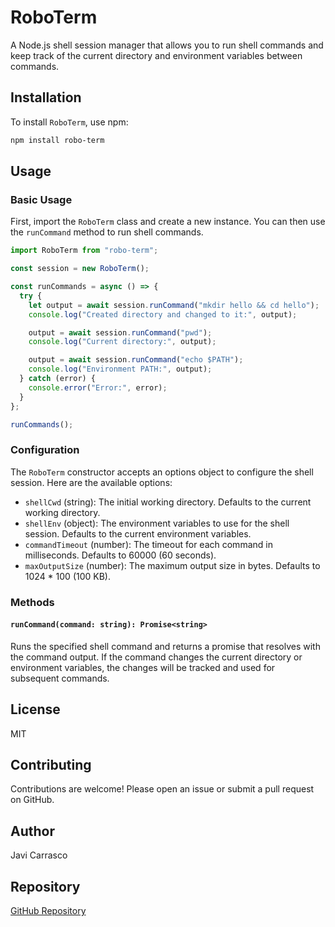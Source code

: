 # RoboTerm

A Node.js shell session manager that allows you to run shell commands and keep track of the current directory and environment variables between commands.

## Installation

To install `RoboTerm`, use npm:

```sh
npm install robo-term
```

## Usage

### Basic Usage

First, import the `RoboTerm` class and create a new instance. You can then use the `runCommand` method to run shell commands.

```typescript
import RoboTerm from "robo-term";

const session = new RoboTerm();

const runCommands = async () => {
  try {
    let output = await session.runCommand("mkdir hello && cd hello");
    console.log("Created directory and changed to it:", output);

    output = await session.runCommand("pwd");
    console.log("Current directory:", output);

    output = await session.runCommand("echo $PATH");
    console.log("Environment PATH:", output);
  } catch (error) {
    console.error("Error:", error);
  }
};

runCommands();
```

### Configuration

The `RoboTerm` constructor accepts an options object to configure the shell session. Here are the available options:

- `shellCwd` (string): The initial working directory. Defaults to the current working directory.
- `shellEnv` (object): The environment variables to use for the shell session. Defaults to the current environment variables.
- `commandTimeout` (number): The timeout for each command in milliseconds. Defaults to 60000 (60 seconds).
- `maxOutputSize` (number): The maximum output size in bytes. Defaults to 1024 \* 100 (100 KB).

### Methods

#### `runCommand(command: string): Promise<string>`

Runs the specified shell command and returns a promise that resolves with the command output. If the command changes the current directory or environment variables, the changes will be tracked and used for subsequent commands.

## License

MIT

## Contributing

Contributions are welcome! Please open an issue or submit a pull request on GitHub.

## Author

Javi Carrasco

## Repository

[GitHub Repository](https://github.com/yourusername/robo-term)

